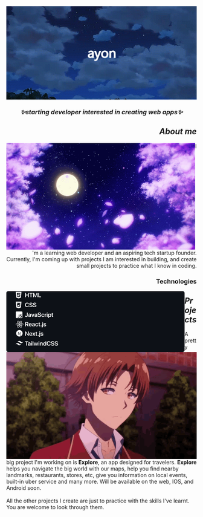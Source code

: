 <img src="kdrpuEBH.gif" width=1000 align="center">
<h3 align="center"><i>✨starting developer interested in creating web apps✨</i></h3>

<div>
   <h2 align="right"><i>About me</i></h2>
  <img src="c76bd053b15bad840c0c8df71e4ebe69.gif" align="left">
  <p align="right">I'm a learning web developer and an aspiring tech startup founder. Currently, I'm coming up with projects I am interested in building, and create small projects to practice what I know in coding.
</p>
  
<h3 align="right">Technologies</h3>
  <img src="TechnologiesList1.png" align="left">


 </div>
 


<div>
   
  <h2 align="left"><i>Projects</i></h2>
  <img src="ayanokouji-classroom-of-the-elite.gif" width=512 align="right">
  <p align="left">A pretty big project I'm working on is <b>Explore</b>, an app designed for travelers. <b>Explore</b> helps you navigate the big world with our maps, help you find nearby landmarks, restaurants, stores, etc, give you information on local events, built-in uber service and many more. Will be available on the web, IOS, and Android soon.
  <br>
   <br>
  All the other projects I create are just to practice with the skills I've learnt. You are welcome to look through them.
 </div>
